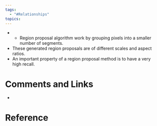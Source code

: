 ```yaml
---
tags:
  - "#Relationships"
topics:
---
```

- - Region proposal algorithm work by grouping pixels into a smaller number of segments.
- These generated region proposals are of different scales and aspect ratios.
- An important property of a region proposal method is to have a very high recall.
# Comments and Links
- 
# Reference